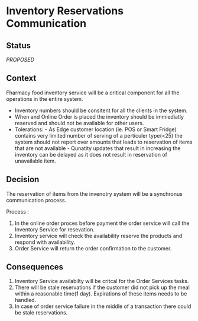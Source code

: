# Inventory Reservations Communication

## Status
_PROPOSED_

## Context
Fharmacy food inventory service will be a critical component for all the operations in the entire system.
- Inventory numbers should be consitent for all the clients in the system.
- When and Online Order is placed the inventory should be immiediatly reserved and should not be available for other users.
- Tolerations:
        - As Edge customer location (ie. POS or Smart Fridge) contains very limited number of serving of a perticuler type(<25) the system should not report over amounts that leads to reservation of items that are not available
        - Qunatity updates that result in increasing the inventory can be delayed as it does not result in reservation of unavailable item.

## Decision

The reservation of items from the invenotry system will be a synchronus communication process.

Process :
1. In the online order proces before payment the order service will call the Inventory Service for resevation.
2. Inventory service will check the availability reserve the products and respond with availability.
3. Order Service will return the order confirmation to the customer.

## Consequences
1. Inventory Service availabilty will be critcal for the Order Services tasks.
2. There will be stale reservations if the customer did not pick up the meal within a reasonable time(1 day). Expirations of these items needs to be handled.
3. In case of order service failure in the middle of a transaction there could be stale reservations.
